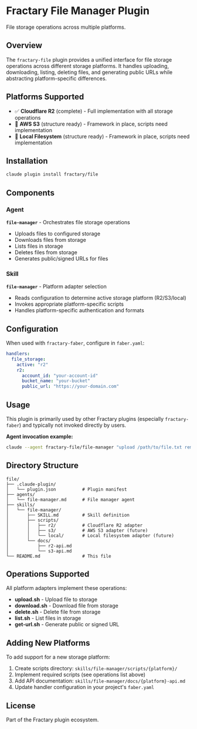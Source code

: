 # Fractary File Manager Plugin

File storage operations across multiple platforms.

## Overview

The `fractary-file` plugin provides a unified interface for file storage operations across different storage platforms. It handles uploading, downloading, listing, deleting files, and generating public URLs while abstracting platform-specific differences.

## Platforms Supported

- ✅ **Cloudflare R2** (complete) - Full implementation with all storage operations
- 🚧 **AWS S3** (structure ready) - Framework in place, scripts need implementation
- 🚧 **Local Filesystem** (structure ready) - Framework in place, scripts need implementation

## Installation

```bash
claude plugin install fractary/file
```

## Components

### Agent

**`file-manager`** - Orchestrates file storage operations
- Uploads files to configured storage
- Downloads files from storage
- Lists files in storage
- Deletes files from storage
- Generates public/signed URLs for files

### Skill

**`file-manager`** - Platform adapter selection
- Reads configuration to determine active storage platform (R2/S3/local)
- Invokes appropriate platform-specific scripts
- Handles platform-specific authentication and formats

## Configuration

When used with `fractary-faber`, configure in `faber.yaml`:

```yaml
handlers:
  file_storage:
    active: "r2"
    r2:
      account_id: "your-account-id"
      bucket_name: "your-bucket"
      public_url: "https://your-domain.com"
```

## Usage

This plugin is primarily used by other Fractary plugins (especially `fractary-faber`) and typically not invoked directly by users.

**Agent invocation example:**
```bash
claude --agent fractary-file/file-manager "upload /path/to/file.txt remote/path.txt"
```

## Directory Structure

```
file/
├── .claude-plugin/
│   └── plugin.json          # Plugin manifest
├── agents/
│   └── file-manager.md      # File manager agent
├── skills/
│   └── file-manager/
│       ├── SKILL.md         # Skill definition
│       ├── scripts/
│       │   ├── r2/          # Cloudflare R2 adapter
│       │   ├── s3/          # AWS S3 adapter (future)
│       │   └── local/       # Local filesystem adapter (future)
│       └── docs/
│           ├── r2-api.md
│           └── s3-api.md
└── README.md                # This file
```

## Operations Supported

All platform adapters implement these operations:

- **upload.sh** - Upload file to storage
- **download.sh** - Download file from storage
- **delete.sh** - Delete file from storage
- **list.sh** - List files in storage
- **get-url.sh** - Generate public or signed URL

## Adding New Platforms

To add support for a new storage platform:

1. Create scripts directory: `skills/file-manager/scripts/{platform}/`
2. Implement required scripts (see operations list above)
3. Add API documentation: `skills/file-manager/docs/{platform}-api.md`
4. Update handler configuration in your project's `faber.yaml`

## License

Part of the Fractary plugin ecosystem.
